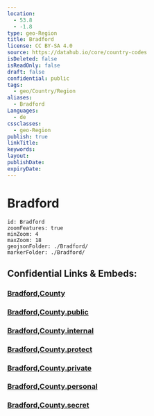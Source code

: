 ```yaml
---
location:
  - 53.8
  - -1.8
type: geo-Region
title: Bradford
license: CC BY-SA 4.0
source: https://datahub.io/core/country-codes
isDeleted: false
isReadOnly: false
draft: false
confidential: public
tags:
  - geo/Country/Region
aliases:
  - Bradford
Languages:
  - de
cssclasses:
  - geo-Region
publish: true
linkTitle:
keywords:
layout:
publishDate:
expiryDate:
---
```


# Bradford

```leaflet
id: Bradford
zoomFeatures: true 
minZoom: 4 
maxZoom: 18
geojsonFolder: ./Bradford/
markerFolder: ./Bradford/
```


## Confidential Links & Embeds: 

### [Bradford,County](/_Standards/Earth/Continent/Europe/Europe~North/UK/England/Regions~England/Yorkshire_and_the_Humber/Yorkshire~West/Bradford,County.md) 

### [Bradford,County.public](/_public/Earth/Continent/Europe/Europe~North/UK/England/Regions~England/Yorkshire_and_the_Humber/Yorkshire~West/Bradford,County.public.md) 

### [Bradford,County.internal](/_internal/Earth/Continent/Europe/Europe~North/UK/England/Regions~England/Yorkshire_and_the_Humber/Yorkshire~West/Bradford,County.internal.md) 

### [Bradford,County.protect](/_protect/Earth/Continent/Europe/Europe~North/UK/England/Regions~England/Yorkshire_and_the_Humber/Yorkshire~West/Bradford,County.protect.md) 

### [Bradford,County.private](/_private/Earth/Continent/Europe/Europe~North/UK/England/Regions~England/Yorkshire_and_the_Humber/Yorkshire~West/Bradford,County.private.md) 

### [Bradford,County.personal](/_personal/Earth/Continent/Europe/Europe~North/UK/England/Regions~England/Yorkshire_and_the_Humber/Yorkshire~West/Bradford,County.personal.md) 

### [Bradford,County.secret](/_secret/Earth/Continent/Europe/Europe~North/UK/England/Regions~England/Yorkshire_and_the_Humber/Yorkshire~West/Bradford,County.secret.md)

